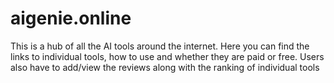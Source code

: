 # aigenie.online
This is a hub of all the AI tools around the internet. Here you can find the links to individual tools, how to use and whether they are paid or free. Users also have to add/view the reviews along with the ranking of individual tools
